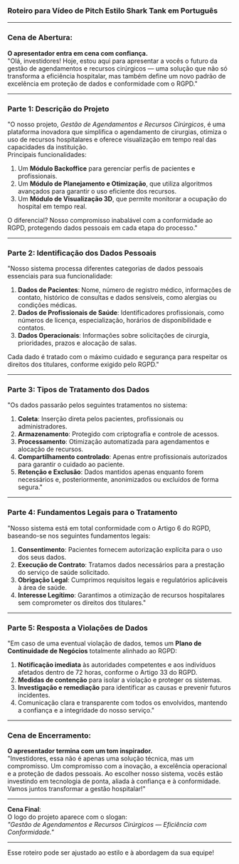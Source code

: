 ### **Roteiro para Vídeo de Pitch Estilo Shark Tank em Português**

---

### **Cena de Abertura:**
**O apresentador entra em cena com confiança.**  
"Olá, investidores! Hoje, estou aqui para apresentar a vocês o futuro da gestão de agendamentos e recursos cirúrgicos — uma solução que não só transforma a eficiência hospitalar, mas também define um novo padrão de excelência em proteção de dados e conformidade com o RGPD."

---

### **Parte 1: Descrição do Projeto**
"O nosso projeto, *Gestão de Agendamentos e Recursos Cirúrgicos*, é uma plataforma inovadora que simplifica o agendamento de cirurgias, otimiza o uso de recursos hospitalares e oferece visualização em tempo real das capacidades da instituição.  
Principais funcionalidades:  
1. Um **Módulo Backoffice** para gerenciar perfis de pacientes e profissionais.  
2. Um **Módulo de Planejamento e Otimização**, que utiliza algoritmos avançados para garantir o uso eficiente dos recursos.  
3. Um **Módulo de Visualização 3D**, que permite monitorar a ocupação do hospital em tempo real.  

O diferencial? Nosso compromisso inabalável com a conformidade ao RGPD, protegendo dados pessoais em cada etapa do processo."

---

### **Parte 2: Identificação dos Dados Pessoais**
"Nosso sistema processa diferentes categorias de dados pessoais essenciais para sua funcionalidade:  
1. **Dados de Pacientes**: Nome, número de registro médico, informações de contato, histórico de consultas e dados sensíveis, como alergias ou condições médicas.  
2. **Dados de Profissionais de Saúde**: Identificadores profissionais, como números de licença, especialização, horários de disponibilidade e contatos.  
3. **Dados Operacionais**: Informações sobre solicitações de cirurgia, prioridades, prazos e alocação de salas.  

Cada dado é tratado com o máximo cuidado e segurança para respeitar os direitos dos titulares, conforme exigido pelo RGPD."

---

### **Parte 3: Tipos de Tratamento dos Dados**
"Os dados passarão pelos seguintes tratamentos no sistema:  
1. **Coleta**: Inserção direta pelos pacientes, profissionais ou administradores.  
2. **Armazenamento**: Protegido com criptografia e controle de acessos.  
3. **Processamento**: Otimização automatizada para agendamentos e alocação de recursos.  
4. **Compartilhamento controlado**: Apenas entre profissionais autorizados para garantir o cuidado ao paciente.  
5. **Retenção e Exclusão**: Dados mantidos apenas enquanto forem necessários e, posteriormente, anonimizados ou excluídos de forma segura."

---

### **Parte 4: Fundamentos Legais para o Tratamento**
"Nosso sistema está em total conformidade com o Artigo 6 do RGPD, baseando-se nos seguintes fundamentos legais:  
1. **Consentimento**: Pacientes fornecem autorização explícita para o uso dos seus dados.  
2. **Execução de Contrato**: Tratamos dados necessários para a prestação do serviço de saúde solicitado.  
3. **Obrigação Legal**: Cumprimos requisitos legais e regulatórios aplicáveis à área de saúde.  
4. **Interesse Legítimo**: Garantimos a otimização de recursos hospitalares sem comprometer os direitos dos titulares."

---

### **Parte 5: Resposta a Violações de Dados**
"Em caso de uma eventual violação de dados, temos um **Plano de Continuidade de Negócios** totalmente alinhado ao RGPD:  
1. **Notificação imediata** às autoridades competentes e aos indivíduos afetados dentro de 72 horas, conforme o Artigo 33 do RGPD.  
2. **Medidas de contenção** para isolar a violação e proteger os sistemas.  
3. **Investigação e remediação** para identificar as causas e prevenir futuros incidentes.  
4. Comunicação clara e transparente com todos os envolvidos, mantendo a confiança e a integridade do nosso serviço."

---

### **Cena de Encerramento:**
**O apresentador termina com um tom inspirador.**  
"Investidores, essa não é apenas uma solução técnica, mas um compromisso. Um compromisso com a inovação, a excelência operacional e a proteção de dados pessoais. Ao escolher nosso sistema, vocês estão investindo em tecnologia de ponta, aliada à confiança e à conformidade. Vamos juntos transformar a gestão hospitalar!"

---

**Cena Final**:  
O logo do projeto aparece com o slogan:  
*"Gestão de Agendamentos e Recursos Cirúrgicos — Eficiência com Conformidade."*

---

Esse roteiro pode ser ajustado ao estilo e à abordagem da sua equipe!